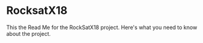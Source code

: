 # RocksatX18


This the Read Me for the RockSatX18 project. Here's what you need to know about the project.

